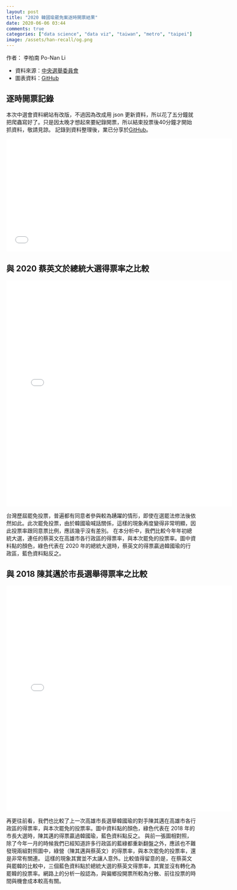 ```yaml
---
layout: post
title: "2020 韓國瑜罷免案逐時開票結果"
date: 2020-06-06 03:44
comments: true
categories: ["data science", "data viz", "taiwan", "metro", "taipei"]
image: /assets/han-recall/og.png
---
```


<link rel="stylesheet" href="/assets/css/iframe.css">

作者： 李柏南 Po-Nan Li


- 資料來源：[中央選舉委員會](https://recall.2020.nat.gov.tw/)
- 圖表資料：[GitHub](https://github.com/leeneil/blog.ponan.li/blob/gh-pages/assets/han-recall/2020_recall.csv)


## 逐時開票記錄

本次中選會資料網站有改版，不過因為改成用 json 更新資料，所以花了五分鐘就把爬蟲寫好了。只是因太晚才想起來要紀錄開票，所以結束投票後40分鐘才開始抓資料，敬請見諒。
記錄到資料整理後，業已分享於[GitHub](https://github.com/leeneil/blog.ponan.li/blob/gh-pages/assets/han-recall/2020_recall.csv)。

<iframe frameborder="0" scrolling="no" height="300" width="600" src="/assets/han-recall/han-recall.html"></iframe>


## 與 2020 蔡英文於總統大選得票率之比較

<iframe frameborder="0" scrolling="no" height="600" width="600" src="/assets/han-recall/recall_vs_2020.html"></iframe>

台灣歷屆罷免投票，普遍都有同意者參與較為踴躍的情形，即使在選罷法修法後依然如此。此次罷免投票，由於韓國瑜喊話關係，這樣的現象再度變得非常明顯，因此投票率跟同意票比例，應該幾乎沒有差別。
在本分析中，我們比較今年年初總統大選，連任的蔡英文在高雄市各行政區的得票率，與本次罷免的投票率。圖中資料點的顏色，綠色代表在 2020 年的總統大選時，蔡英文的得票贏過韓國瑜的行政區，藍色資料點反之。


## 與 2018 陳其邁於市長選舉得票率之比較

<iframe frameborder="0" scrolling="no" height="600" width="600" src="/assets/han-recall/recall_vs_2018.html"></iframe>

再更往前看，我們也比較了上一次高雄市長選舉韓國瑜的對手陳其邁在高雄市各行政區的得票率，與本次罷免的投票率。圖中資料點的顏色，綠色代表在 2018 年的市長大選時，陳其邁的得票贏過韓國瑜，藍色資料點反之。
與前一張圖相對照，除了今年一月的時候我們已經知道許多行政區的藍綠都重新翻盤之外，應該也不難發現兩組對照圖中，綠營（陳其邁與蔡英文）的得票率，與本次罷免的投票率，還是非常有關連。
這樣的現象其實並不太讓人意外。比較值得留意的是，在蔡英文與罷韓的比較中，三個藍色資料點於總統大選的蔡英文得票率，其實並沒有轉化為罷韓的投票率。網路上的分析一般認為，與偏鄉投開票所較為分散、前往投票的時間與機會成本較高有關。